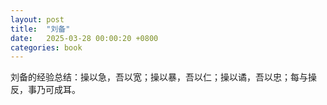 ```yaml
---
layout: post
title:  "刘备"
date:   2025-03-28 00:00:20 +0800
categories: book
---
```

刘备的经验总结：操以急，吾以宽；操以暴，吾以仁；操以谲，吾以忠；每与操反，事乃可成耳。





